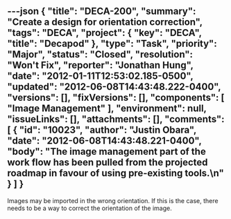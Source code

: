 ---json
{
  "title": "DECA-200",
  "summary": "Create a design for orientation correction",
  "tags": "DECA",
  "project": {
    "key": "DECA",
    "title": "Decapod"
  },
  "type": "Task",
  "priority": "Major",
  "status": "Closed",
  "resolution": "Won't Fix",
  "reporter": "Jonathan Hung",
  "date": "2012-01-11T12:53:02.185-0500",
  "updated": "2012-06-08T14:43:48.222-0400",
  "versions": [],
  "fixVersions": [],
  "components": [
    "Image Management"
  ],
  "environment": null,
  "issueLinks": [],
  "attachments": [],
  "comments": [
    {
      "id": "10023",
      "author": "Justin Obara",
      "date": "2012-06-08T14:43:48.221-0400",
      "body": "The image management part of the work flow has been pulled from the projected roadmap in favour of using pre-existing tools.\n"
    }
  ]
}
---
Images may be imported in the wrong orientation. If this is the case, there needs to be a way to correct the orientation of the image.

        